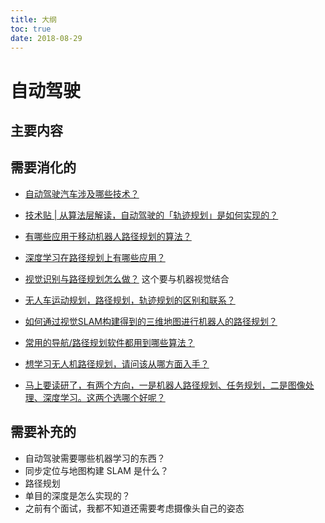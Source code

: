 ```yaml
---
title: 大纲
toc: true
date: 2018-08-29
---
```


# 自动驾驶

## 主要内容




## 需要消化的

- [自动驾驶汽车涉及哪些技术？](https://www.zhihu.com/question/24506695)
- [技术贴 | 从算法层解读，自动驾驶的「轨迹规划」是如何实现的？](http://www.cheyun.com/content/10061)


- [有哪些应用于移动机器人路径规划的算法？](https://www.zhihu.com/question/26342064)
- [深度学习在路径规划上有哪些应用？](https://www.zhihu.com/question/57456575)
- [视觉识别与路径规划怎么做？](https://www.zhihu.com/question/67982903) 这个要与机器视觉结合
- [无人车运动规划，路径规划，轨迹规划的区别和联系？](https://www.zhihu.com/question/67867008)
- [如何通过视觉SLAM构建得到的三维地图进行机器人的路径规划？](https://www.zhihu.com/question/52983997)
- [常用的导航/路径规划软件都用到哪些算法？](https://www.zhihu.com/question/24870090)
- [想学习无人机路径规划，请问该从哪方面入手？](https://www.zhihu.com/question/67082348)
- [马上要读研了，有两个方向，一是机器人路径规划、任务规划，二是图像处理、深度学习。这两个选哪个好呢？](https://www.zhihu.com/question/62351850)



## 需要补充的

- 自动驾驶需要哪些机器学习的东西？
- 同步定位与地图构建 SLAM  是什么？
- 路径规划
- 单目的深度是怎么实现的？
- 之前有个面试，我都不知道还需要考虑摄像头自己的姿态
